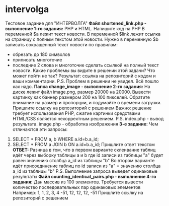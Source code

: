 # intervolga
Тестовое задание для "ИНТЕРВОЛГА"
**Файл shortened_link.php - выполнение 1-го задания:**
 PHP и HTML. Напишите код на PHP
В переменной $a лежит текст новости. В переменной $link лежит ссылка на страницу с полным текстом этой новости.
Нужно в переменную $b записать сокращенный текст новости по правилам:
- обрезать до 180 символов
- приписать многоточие
- последние 2 слова и многоточие сделать ссылкой на полный текст новости.
Какие проблемы вы видите в решении этой задачи? Что может пойти не так?
Результат: ссылка на репозиторий с кодом и ваши комментарии.
P.S. Проблем в решении не увидел. Всё пошло как надо.
**Папка change_image - выполнение 2-го задания:**
На диске лежит файл image.png, размер 20000 на 20000. Вывести картинку как баннер размером 200 на 100 пикселей.
Обратите внимание на размер и пропорции, и подумайте о времени загрузки.
Пришлите ссылку на репозиторий с решением
Важно: решение требует использования PHP, сжатие картинки средствами HTML/CSS является некорректным решением.
P.S. index.php - вывод результата. image.php - обработка изображения
**3-е задание:**
Чем отличаются эти запросы:
1. SELECT * FROM a, b WHERE a.id=b.a_id;
2. SELECT * FROM a JOIN b ON a.id=b.a_id;
Пришлите ответ текстом
**ОТВЕТ:**
Разница в том, что в первом варианте склеивание таблиц идёт через выборку таблицы a и b где id записи из таблицы "а" будет равен значению столбца a_id из таблицы "b"
Во втором варианте идёт присоединение таблиц по id записи из "a" = значению столбца a_id из таблицы "b"
P.S. Выполнение запроса выведет одинаковые результаты
**Файл counting_identical_pairs.php - выполнение 4-го задания:**
Дан массив из 100 элементов. Требуется вывести количество последовательных пар одинаковых элементов
Например: 1, 1, 2, 3, 4 -51, 12, 12, 12, -51
Пришлите ссылку на репозиторий с решением
